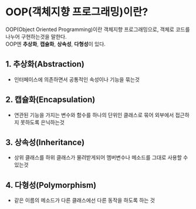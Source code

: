 # OOP(객체지향 프로그래밍)이란?
OOP(Object Oriented Programming)이란 객체지향 프로그래밍으로, 객체로 코드를 나누어 구현하는것을 말한다.<br>
OOP엔 **추상화**, **캡슐화**, **상속성**, **다형성**이 있다.

## 1. 추상화(Abstraction) 
- 인터페이스에 의존하면서 공통적인 속성이나 기능을 묶는것

## 2. 캡슐화(Encapsulation)
- 연관된 기능을 가지는 변수와 함수를 하나의 단위인 클래스로 묶어 외부에서 접근하지 못하도록 은닉하는것

## 3. 상속성(Inheritance)
- 상위 클래스를 하위 클래스가 물려받게되어 멤버변수나 메소드를 그대로 사용할 수 있는것

## 4. 다형성(Polymorphism)
- 같은 이름의 메소드가 다른 클래스에선 다른 동작을 하도록 하는 것